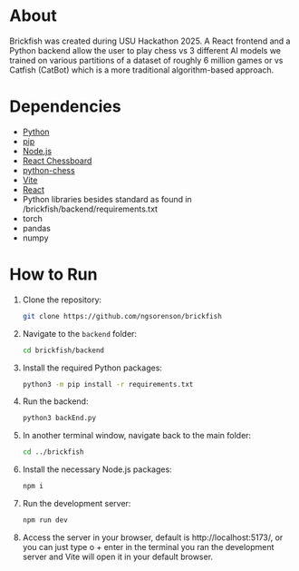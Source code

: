 # About
Brickfish was created during USU Hackathon 2025. A React frontend and a Python backend allow the user to play chess vs 3 different AI models we trained on various partitions of a dataset of roughly 6 million games or vs Catfish (CatBot) which is a more traditional algorithm-based approach.

# Dependencies
- [Python](https://www.python.org/downloads/)
- [pip](https://pip.pypa.io/en/stable/installation/)
- [Node.js](https://nodejs.org/en/download/)
- [React Chessboard](https://www.npmjs.com/package/react-chessboard)
- [python-chess](https://python-chess.readthedocs.io/en/latest/)
- [Vite](https://vite.dev/guide/)
- [React](https://react.dev/)
- Python libraries besides standard as found in /brickfish/backend/requirements.txt
- torch
- pandas
- numpy

# How to Run

1. Clone the repository:

    ```bash
    git clone https://github.com/ngsorenson/brickfish
    ```

2. Navigate to the `backend` folder:

    ```bash
    cd brickfish/backend
    ```

3. Install the required Python packages:

    ```bash
    python3 -m pip install -r requirements.txt
    ```

4. Run the backend:

    ```bash
    python3 backEnd.py
    ```

5. In another terminal window, navigate back to the main folder:

    ```bash
    cd ../brickfish
    ```

6. Install the necessary Node.js packages:

    ```bash
    npm i
    ```

7. Run the development server:

    ```bash
    npm run dev
    ```

8. Access the server in your browser, default is http://localhost:5173/, or you can just type o + enter in the terminal you ran the development server and Vite will open it in your default browser.

